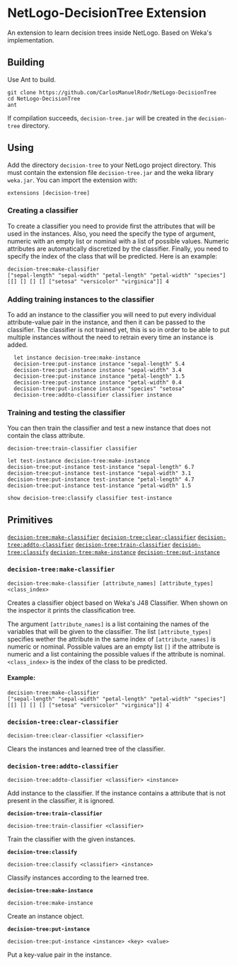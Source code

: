 # NetLogo-DecisionTree Extension

An extension to learn decision trees inside NetLogo. Based on Weka's implementation.

## Building

Use Ant to build.

```
git clone https://github.com/CarlosManuelRodr/NetLogo-DecisionTree
cd NetLogo-DecisionTree
ant
```

If compilation succeeds, `decision-tree.jar` will be created in the `decision-tree` directory.

## Using

Add the directory `decision-tree` to your NetLogo project directory. This must contain the extension file `decision-tree.jar` and the weka library `weka.jar`. You can import the extension with:

```
extensions [decision-tree]
```

### Creating a classifier

To create a classifier you need to provide first the attributes that will be used in the instances. Also, you need the specify the type of argument, numeric with an empty list or nominal with a list of possible values. Numeric attributes are automatically discretized by the classifier. Finally, you need to specify the index of the class that will be predicted.
Here is an example:

```NetLogo
decision-tree:make-classifier
["sepal-length" "sepal-width" "petal-length" "petal-width" "species"]
[[] [] [] [] ["setosa" "versicolor" "virginica"]] 4
```

### Adding training instances to the classifier

To add an instance to the classifier you will need to put every individual attribute-value pair in the instance, and then it can be passed to the classifier. The classifier is not trained yet, this is so in order to be able to put multiple instances without the need to retrain every time an instance is added.

```NetLogo
  let instance decision-tree:make-instance
  decision-tree:put-instance instance "sepal-length" 5.4
  decision-tree:put-instance instance "sepal-width" 3.4
  decision-tree:put-instance instance "petal-length" 1.5
  decision-tree:put-instance instance "petal-width" 0.4
  decision-tree:put-instance instance "species" "setosa"
  decision-tree:addto-classifier classifier instance
```

### Training and testing the classifier

You can then train the classifier and test a new instance that does not contain the class attribute. 

```NetLogo
decision-tree:train-classifier classifier

let test-instance decision-tree:make-instance
decision-tree:put-instance test-instance "sepal-length" 6.7
decision-tree:put-instance test-instance "sepal-width" 3.1
decision-tree:put-instance test-instance "petal-length" 4.7
decision-tree:put-instance test-instance "petal-width" 1.5

show decision-tree:classify classifier test-instance
```

## Primitives

  [`decision-tree:make-classifier`](#decision-tree:make-classifier)
  [`decision-tree:clear-classifier`](#decision-tree:clear-classifier)
  [`decision-tree:addto-classifier`](#decision-tree:addto-classifier)
  [`decision-tree:train-classifier`](#decision-tree:train-classifier)
  [`decision-tree:classify`](#decision-tree:classify)
  [`decision-tree:make-instance`](#decision-tree:make-instance)
  [`decision-tree:put-instance`](#decision-tree:put-instance)

### `decision-tree:make-classifier`

```NetLogo
decision-tree:make-classifier [attribute_names] [attribute_types] <class_index>
```

Creates a classifier object based on Weka's J48 Classifier. When shown on the inspector it prints the classification tree.

The argument `[attribute_names]` is a list containing the names of the variables that will be given to the classifier. The list `[attribute_types]` specifies wether the attribute in the same index of `[attribute_names]` is numeric or nominal. Possible values are an empty list `[]` if the attribute is numeric and a list containing the possible values if the attribute is nominal. `<class_index>` is the index of the class to be predicted.

#### Example:

```
decision-tree:make-classifier
["sepal-length" "sepal-width" "petal-length" "petal-width" "species"]
[[] [] [] [] ["setosa" "versicolor" "virginica"]] 4`
```

### `decision-tree:clear-classifier`

```NetLogo
decision-tree:clear-classifier <classifier>
```

Clears the instances and learned tree of the classifier.

### `decision-tree:addto-classifier`

```NetLogo
decision-tree:addto-classifier <classifier> <instance>
```

Add instance to the classifier. If the instance contains a attribute that is not present in the classifier, it is ignored.

**`decision-tree:train-classifier`**

```NetLogo
decision-tree:train-classifier <classifier>
```

Train the classifier with the given instances.

**`decision-tree:classify`**

```NetLogo
decision-tree:classify <classifier> <instance>
```

Classify instances according to the learned tree.

**`decision-tree:make-instance`**

```NetLogo
decision-tree:make-instance
```

Create an instance object.

**`decision-tree:put-instance`**

```NetLogo
decision-tree:put-instance <instance> <key> <value>
```

Put a key-value pair in the instance.
